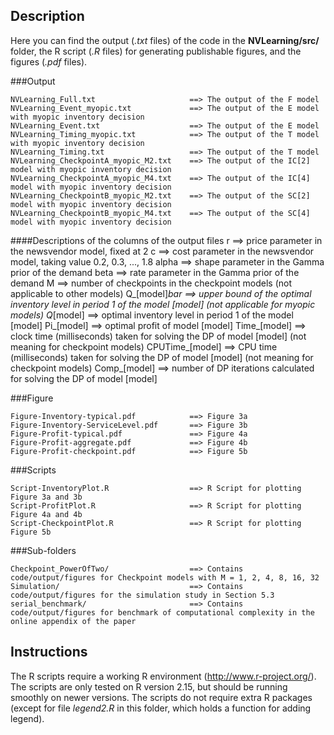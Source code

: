 Description
------------

Here you can find the output (*.txt* files) of the code in the **NVLearning/src/** folder, the R script (*.R* files) for generating publishable figures, and the figures (*.pdf* files).


###Output

	NVLearning_Full.txt						==> The output of the F model
	NVLearning_Event_myopic.txt				==> The output of the E model with myopic inventory decision
	NVLearning_Event.txt					==> The output of the E model
	NVLearning_Timing_myopic.txt			==> The output of the T model with myopic inventory decision
	NVLearning_Timing.txt					==> The output of the T model
	NVLearning_CheckpointA_myopic_M2.txt	==> The output of the IC[2] model with myopic inventory decision
	NVLearning_CheckpointA_myopic_M4.txt	==> The output of the IC[4] model with myopic inventory decision
	NVLearning_CheckpointB_myopic_M2.txt	==> The output of the SC[2] model with myopic inventory decision
	NVLearning_CheckpointB_myopic_M4.txt	==> The output of the SC[4] model with myopic inventory decision

	
####Descriptions of the columns of the output files
	r				==> price parameter in the newsvendor model, fixed at 2
	c				==> cost parameter in the newsvendor model, taking value 0.2, 0.3, ..., 1.8
	alpha			==> shape parameter in the Gamma prior of the demand
	beta			==> rate parameter in the Gamma prior of the demand
	M				==> number of checkpoints in the checkpoint models (not applicable to other models)
	Q_[model]_bar	==> upper bound of the optimal inventory level in period 1 of the model [model] (not applicable for myopic models)
	Q_[model]		==> optimal inventory level in period 1 of the model [model]
	Pi_[model]		==> optimal profit of model [model]
	Time_[model]	==> clock time (milliseconds) taken for solving the DP of model [model] (not meaning for checkpoint models)
	CPUTime_[model]	==> CPU time (milliseconds) taken for solving the DP of model [model] (not meaning for checkpoint models)
	Comp_[model]	==> number of DP iterations calculated for solving the DP of model [model]



###Figure

	Figure-Inventory-typical.pdf			==> Figure 3a
	Figure-Inventory-ServiceLevel.pdf		==> Figure 3b
	Figure-Profit-typical.pdf				==> Figure 4a
	Figure-Profit-aggregate.pdf				==> Figure 4b
	Figure-Profit-checkpoint.pdf			==> Figure 5b


###Scripts

	Script-InventoryPlot.R					==> R Script for plotting Figure 3a and 3b
	Script-ProfitPlot.R						==> R Script for plotting Figure 4a and 4b
	Script-CheckpointPlot.R					==> R Script for plotting Figure 5b
	
###Sub-folders
	
	Checkpoint_PowerOfTwo/					==> Contains code/output/figures for Checkpoint models with M = 1, 2, 4, 8, 16, 32
	Simulation/								==> Contains code/output/figures for the simulation study in Section 5.3
	serial_benchmark/						==> Contains code/output/figures for benchmark of computational complexity in the online appendix of the paper

	
	

Instructions
------------

The R scripts require a working R environment (http://www.r-project.org/). The scripts are only tested on R version 2.15, but should be running smoothly on newer versions. The scripts do not require extra R packages (except for file *legend2.R* in this folder, which holds a function for adding legend).
